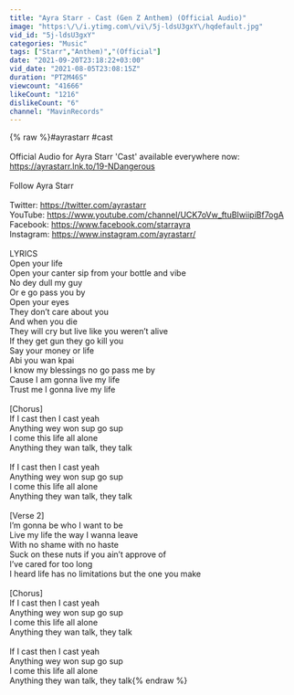 ```yaml
---
title: "Ayra Starr - Cast (Gen Z Anthem) (Official Audio)"
image: "https:\/\/i.ytimg.com\/vi\/5j-ldsU3gxY\/hqdefault.jpg"
vid_id: "5j-ldsU3gxY"
categories: "Music"
tags: ["Starr","Anthem)","(Official"]
date: "2021-09-20T23:18:22+03:00"
vid_date: "2021-08-05T23:08:15Z"
duration: "PT2M46S"
viewcount: "41666"
likeCount: "1216"
dislikeCount: "6"
channel: "MavinRecords"
---
```

{% raw %}#ayrastarr #cast<br /> <br />Official Audio for Ayra Starr 'Cast' available everywhere now: <a rel="nofollow" target="blank" href="https://ayrastarr.lnk.to/19-NDangerous">https://ayrastarr.lnk.to/19-NDangerous</a><br /><br />Follow Ayra Starr<br /><br />Twitter: <a rel="nofollow" target="blank" href="https://twitter.com/ayrastarr">https://twitter.com/ayrastarr</a><br />YouTube: <a rel="nofollow" target="blank" href="https://www.youtube.com/channel/UCK7oVw_ftuBIwiipiBf7ogA">https://www.youtube.com/channel/UCK7oVw_ftuBIwiipiBf7ogA</a><br />Facebook: <a rel="nofollow" target="blank" href="https://www.facebook.com/starrayra">https://www.facebook.com/starrayra</a><br />Instagram: <a rel="nofollow" target="blank" href="https://www.instagram.com/ayrastarr/">https://www.instagram.com/ayrastarr/</a><br /><br />LYRICS<br />Open your life <br />Open your canter sip from your  bottle and vibe<br />No dey dull my guy <br />Or e go pass you by <br />Open your eyes <br />They don’t care about you <br />And when you die <br />They will cry but live like you weren’t alive <br />If they get gun they go kill you <br />Say your money or life <br />Abi you wan kpai <br />I know my blessings no go pass me by <br />Cause I am gonna live my life <br />Trust me I gonna live my life <br /><br />[Chorus]<br />If I cast then I cast yeah <br />Anything wey won sup go sup <br />I come this life  all alone <br />Anything they wan talk, they talk <br /><br />If I cast then I cast yeah <br />Anything wey won sup go sup <br />I come this life  all alone <br />Anything they wan talk, they talk <br /><br />[Verse 2]<br />I’m gonna be who I want to be <br />Live my life the way I wanna leave <br />With no shame with no haste <br />Suck on these nuts if you ain’t approve of<br />I’ve cared for too long <br />I heard life has no limitations but the one you make<br /><br />[Chorus]<br />If I cast then I cast yeah <br />Anything wey won sup go sup <br />I come this life  all alone <br />Anything they wan talk, they talk <br /><br />If I cast then I cast yeah <br />Anything wey won sup go sup <br />I come this life  all alone <br />Anything they wan talk, they talk{% endraw %}

